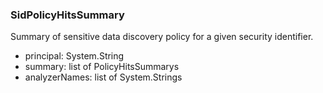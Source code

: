 ### SidPolicyHitsSummary
Summary of sensitive data discovery policy for a given security identifier.

- principal: System.String
- summary: list of PolicyHitsSummarys
- analyzerNames: list of System.Strings
